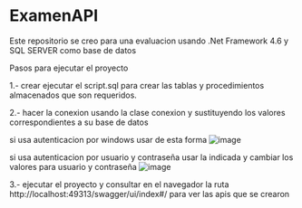 # ExamenAPI
 Este repositorio se creo para una evaluacion usando .Net Framework 4.6 y SQL SERVER como base de datos

 Pasos para ejecutar el proyecto

 1.- crear ejecutar el script.sql para crear las tablas y procedimientos almacenados que son requeridos.

 2.- hacer la conexion usando la clase conexion y sustituyendo los valores correspondientes a su base de datos

 si usa autenticacion por windows usar de esta forma
 ![image](https://github.com/DavidAAlvarez/ExamenAPI/assets/17182999/d17fe275-0077-4745-82e1-cd09ddeaf562)

 si usa autenticacion por usuario y contraseña usar la indicada y cambiar los valores para usuario y contraseña
 ![image](https://github.com/DavidAAlvarez/ExamenAPI/assets/17182999/2eff99e2-3555-43cb-95d8-0ec681b3c265)

 3.- ejecutar el proyecto y consultar en el navegador la ruta http://localhost:49313/swagger/ui/index#/ para 
 ver las apis que se crearon


